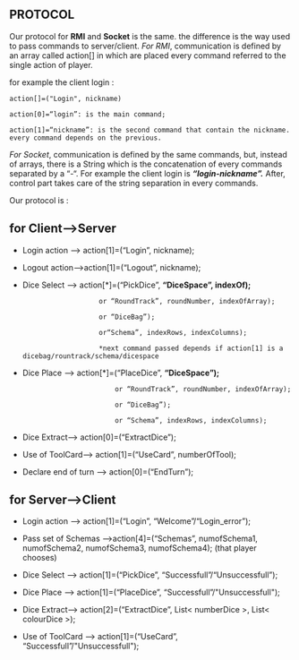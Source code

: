 ## PROTOCOL


Our protocol for **RMI**  and **Socket** is the same. the difference is the way used to pass commands to server/client.
*For RMI*, communication is defined by an array called action[] in which are placed every command referred to the single action of player. 


for example the client login : 

	action[]=("Login", nickname)  
	
	action[0]=“login”: is the main command;
	
	action[1]=“nickname”: is the second command that contain the nickname. every command depends on the previous.


*For Socket*, communication is defined by the same commands, but, instead of arrays, there is a String which is the concatenation of every commands separated by a “-“.
For example the client login is ***“login-nickname”.***
After, control part takes care of the string separation in every commands.



Our protocol is :

## for Client—>Server



- Login action —> action[1]=(“Login”, nickname);

- Logout action—>action[1]=(“Logout”, nickname);

- Dice Select —> action[*]=(“PickDice”, **“DiceSpace”, indexOf);**

					     or “RoundTrack”, roundNumber, indexOfArray);
							 
					     or “DiceBag”);
							 
					     or“Schema”, indexRows, indexColumns); 
					      
					     *next command passed depends if action[1] is a 	dicebag/rountrack/schema/dicespace

- Dice Place —> action[*]=(“PlaceDice”, **“DiceSpace”);**

					      	 or “RoundTrack”, roundNumber, indexOfArray);
					      
					      	 or “DiceBag”);
							 
					      	 or “Schema”, indexRows, indexColumns); 
							 

- Dice Extract—> action[0]=(“ExtractDice”);


- Use of ToolCard—> action[1]=(“UseCard”, numberOfTool);


- Declare end of turn —> action[0]=(“EndTurn”);




## for Server—>Client

- Login action —> action[1]=(“Login”, “Welcome”/“Login_error”);
							


- Pass set of Schemas —>action[4]=(“Schemas”, numofSchema1, numofSchema2, numofSchema3, numofSchema4);
(that player chooses) 


- Dice Select —> action[1]=(“PickDice”, “Successfull”/“Unsuccessfull”);
				    
							


- Dice Place —> action[1]=(“PlaceDice”, “Successfull”/"Unsuccessfull");
					
							

- Dice Extract—> action[2]=(“ExtractDice”, List< numberDice >, List< colourDice >);


- Use of ToolCard —> action[1]=(“UseCard”, “Successfull”/"Unsuccessfull");
					
							
